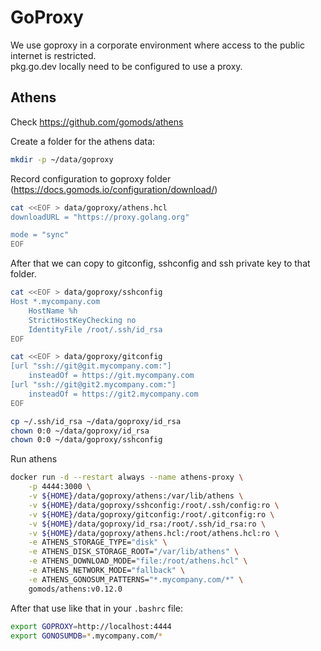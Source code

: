 # GoProxy

We use goproxy in a corporate environment where access to the public internet is restricted.  
pkg.go.dev locally need to be configured to use a proxy.

## Athens

Check https://github.com/gomods/athens

Create a folder for the athens data:

```sh
mkdir -p ~/data/goproxy
```

Record configuration to goproxy folder (https://docs.gomods.io/configuration/download/)

```sh
cat <<EOF > data/goproxy/athens.hcl
downloadURL = "https://proxy.golang.org"

mode = "sync"
EOF
```

After that we can copy to gitconfig, sshconfig and ssh private key to that folder.

```sh
cat <<EOF > data/goproxy/sshconfig
Host *.mycompany.com
    HostName %h
    StrictHostKeyChecking no
    IdentityFile /root/.ssh/id_rsa
EOF
```

```sh
cat <<EOF > data/goproxy/gitconfig
[url "ssh://git@git.mycompany.com:"]
    insteadOf = https://git.mycompany.com
[url "ssh://git@git2.mycompany.com:"]
    insteadOf = https://git2.mycompany.com
EOF
```

```sh
cp ~/.ssh/id_rsa ~/data/goproxy/id_rsa
chown 0:0 ~/data/goproxy/id_rsa
chown 0:0 ~/data/goproxy/sshconfig
```

Run athens

```sh
docker run -d --restart always --name athens-proxy \
    -p 4444:3000 \
    -v ${HOME}/data/goproxy/athens:/var/lib/athens \
    -v ${HOME}/data/goproxy/sshconfig:/root/.ssh/config:ro \
    -v ${HOME}/data/goproxy/gitconfig:/root/.gitconfig:ro \
    -v ${HOME}/data/goproxy/id_rsa:/root/.ssh/id_rsa:ro \
    -v ${HOME}/data/goproxy/athens.hcl:/root/athens.hcl:ro \
    -e ATHENS_STORAGE_TYPE="disk" \
    -e ATHENS_DISK_STORAGE_ROOT="/var/lib/athens" \
    -e ATHENS_DOWNLOAD_MODE="file:/root/athens.hcl" \
    -e ATHENS_NETWORK_MODE="fallback" \
    -e ATHENS_GONOSUM_PATTERNS="*.mycompany.com/*" \
    gomods/athens:v0.12.0
```

After that use like that in your `.bashrc` file:

```sh
export GOPROXY=http://localhost:4444
export GONOSUMDB=*.mycompany.com/*
```
